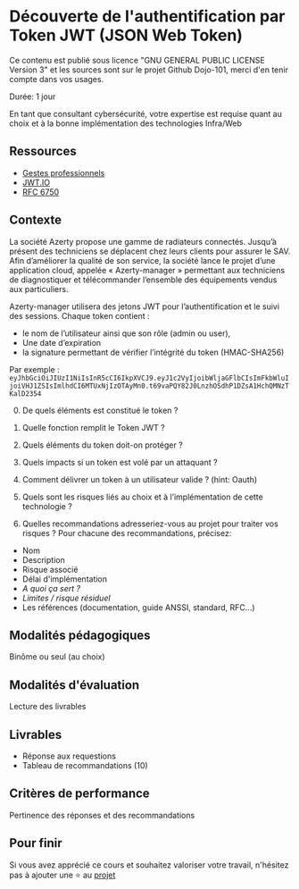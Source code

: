 # Découverte de l'authentification par Token JWT (JSON Web Token)

Ce contenu est publié sous licence "GNU GENERAL PUBLIC LICENSE Version 3" et les sources sont sur le projet Github Dojo-101, merci d'en tenir compte dans vos usages.

Durée: 1 jour

En tant que consultant cybersécurité, votre expertise est requise quant au choix et à la bonne implémentation des technologies Infra/Web

## Ressources

* [Gestes professionnels](https://github.com/Aif4thah/Dojo-101)
* [JWT.IO](https://jwt.io/)
* [RFC 6750](https://datatracker.ietf.org/doc/html/rfc6750)

## Contexte

La société Azerty propose une gamme de radiateurs connectés. Jusqu’à présent des techniciens se déplacent chez leurs clients pour assurer le SAV. Afin d’améliorer la qualité de son service, la société lance le projet d’une application cloud, appelée « Azerty-manager » permettant aux techniciens de diagnostiquer et télécommander l’ensemble des équipements vendus aux particuliers.

Azerty-manager utilisera des jetons JWT pour l’authentification et le suivi des sessions. Chaque token contient :

* le nom de l’utilisateur ainsi que son rôle (admin ou user), 
* Une date d’expiration
* la signature permettant de vérifier l’intégrité du token (HMAC-SHA256)

Par exemple : `eyJhbGciOiJIUzI1NiIsInR5cCI6IkpXVCJ9.eyJ1c2VyIjoibWljaGFlbCIsImFkbWluIjoiVHJ1ZSIsImlhdCI6MTUxNjIzOTAyMn0.t69vaPQY82J0LnzhOSdhP1DZsA1HchQMNzTKalD2354`

0. De quels éléments est constitué le token ? 

1. Quelle fonction remplit le Token JWT ?

2. Quels éléments du token doit-on protéger ?

3. Quels impacts si un token est volé par un attaquant ?

4. Comment délivrer un token à un utilisateur valide ? (hint: Oauth)

5. Quels sont les risques liés au choix et à l’implémentation de cette technologie ?

6. Quelles recommandations adresseriez-vous au projet pour traiter vos risques ? Pour chacune des recommandations, précisez:

* Nom
* Description
* Risque associé
* Délai d'implémentation
* *A quoi ça sert ?*
* *Limites / risque résiduel*
* Les références (documentation, guide ANSSI, standard, RFC...)


## Modalités pédagogiques

Binôme ou seul (au choix)

## Modalités d'évaluation

Lecture des livrables

## Livrables

* Réponse aux requestions
* Tableau de recommandations (10)

## Critères de performance

Pertinence des réponses et des recommandations

## Pour finir

Si vous avez apprécié ce cours et souhaitez valoriser votre travail, n'hésitez pas à ajouter une ⭐ au [projet](https://github.com/Aif4thah/Dojo-101)
